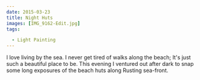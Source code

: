 ```yaml
---
date: 2015-03-23
title: Night Huts
images: [IMG_9162-Edit.jpg]
tags:

  - Light Painting
---
```

I love living by the sea. I never get tired of walks along the beach; It's just such a beautiful place to be. This evening I ventured out after dark to snap some long exposures of the beach huts along Rusting sea-front. 